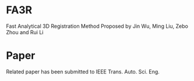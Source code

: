 # FA3R
Fast Analytical 3D Registration Method Proposed by Jin Wu, Ming Liu, Zebo Zhou and Rui Li

# Paper

Related paper has been submitted to IEEE Trans. Auto. Sci. Eng.
